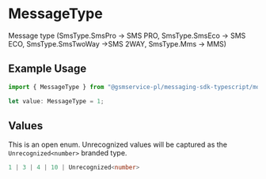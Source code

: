 # MessageType

Message type (SmsType.SmsPro -> SMS PRO, SmsType.SmsEco -> SMS ECO, SmsType.SmsTwoWay ->SMS 2WAY, SmsType.Mms -> MMS)

## Example Usage

```typescript
import { MessageType } from "@gsmservice-pl/messaging-sdk-typescript/models/components";

let value: MessageType = 1;
```

## Values

This is an open enum. Unrecognized values will be captured as the `Unrecognized<number>` branded type.

```typescript
1 | 3 | 4 | 10 | Unrecognized<number>
```